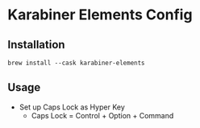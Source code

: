 # Karabiner Elements Config

## Installation

```
brew install --cask karabiner-elements
```

## Usage

- Set up Caps Lock as Hyper Key
  - Caps Lock = Control + Option + Command

